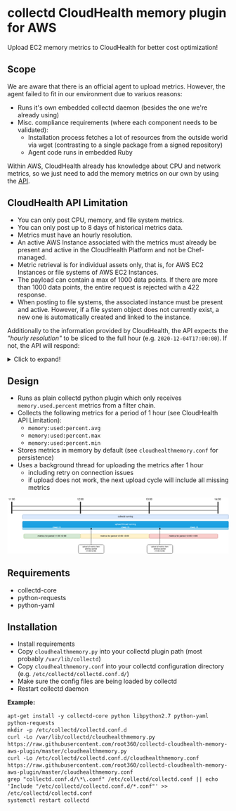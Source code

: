# collectd CloudHealth memory plugin for AWS

Upload EC2 memory metrics to CloudHealth for better cost optimization!

## Scope

We are aware that there is an official agent to upload metrics. However, the agent failed to fit in our environment due to variuos reasons:

* Runs it's own embedded collectd daemon (besides the one we're already using)
* Misc. compliance requirements (where each component needs to be validated):
  * Installation process fetches a lot of resources from the outside world via wget (contrasting to a single package from a signed repository)
  * Agent code runs in embedded Ruby

Within AWS, CloudHealth already has knowledge about CPU and network metrics, so we just need to add the memory metrics on our own by using the [API](https://apidocs.cloudhealthtech.com/#metrics_introduction-to-metrics-api).

## CloudHealth API Limitation

* You can only post CPU, memory, and file system metrics.
* You can only post up to 8 days of historical metrics data.
* Metrics must have an hourly resolution.
* An active AWS Instance associated with the metrics must already be present and active in the CloudHealth Platform and not be Chef-managed.
* Metric retrieval is for individual assets only, that is, for AWS EC2 Instances or file systems of AWS EC2 Instances.
* The payload can contain a max of 1000 data points. If there are more than 1000 data points, the entire request is rejected with a 422 response.
* When posting to file systems, the associated instance must be present and active. However, if a file system object does not currently exist, a new one is automatically created and linked to the instance.

Additionally to the information provided by CloudHealth, the API expects the *"hourly resolution"* to be sliced to the full hour (e.g. `2020-12-04T17:00:00`). If not, the API will respond:

<details>
  <summary>Click to expand!</summary>

```json
{
  "errors": [],
  "succeeded": 0,
  "failed": 1,
  "datasets": [
    {
      "errors": [],
      "succeeded": 0,
      "failures": [
        {
          "error": "Date/time value '2020-12-04T17:43:35' cannot have a non-zero minute value.",
          "row": [
            "<region>:<aws-account-id>:<instance-id>",
            "2020-12-04T17:43:35",
            37.088733582900176,
            52.81394681853567,
            33.08149301429918
          ]
        }
      ]
    }
  ]
}
```
</details>

## Design

* Runs as plain collectd python plugin which only receives `memory.used.percent` metrics from a filter chain.
* Collects the following metrics for a period of 1 hour (see CloudHealth API Limitation):
  * `memory:used:percent.avg`
  * `memory:used:percent.max`
  * `memory:used:percent.min`
* Stores metrics in memory by default (see `cloudhealthmemory.conf` for persistence)
* Uses a background thread for uploading the metrics after 1 hour
  * including retry on connection issues
  * if upload does not work, the next upload cycle will include all missing metrics

![Design - can be edited with draw.io](/design.png)

## Requirements

* collectd-core
* python-requests
* python-yaml

## Installation

* Install requirements
* Copy `cloudhealthmemory.py` into your collectd plugin path (most probably `/var/lib/collectd`)
* Copy `cloudhealthmemory.conf` into your collectd configuration directory (e.g. `/etc/collectd/collectd.conf.d/`)
* Make sure the config files are being loaded by collectd
* Restart collectd daemon

**Example:**

```
apt-get install -y collectd-core python libpython2.7 python-yaml python-requests
mkdir -p /etc/collectd/collectd.conf.d
curl -Lo /var/lib/collectd/cloudhealthmemory.py https://raw.githubusercontent.com/root360/collectd-cloudhealth-memory-aws-plugin/master/cloudhealthmemory.py
curl -Lo /etc/collectd/collectd.conf.d/cloudhealthmemory.conf https://raw.githubusercontent.com/root360/collectd-cloudhealth-memory-aws-plugin/master/cloudhealthmemory.conf
grep "collectd.conf.d/\*\.conf" /etc/collectd/collectd.conf || echo 'Include "/etc/collectd/collectd.conf.d/*.conf"' >> /etc/collectd/collectd.conf
systemctl restart collectd
```
